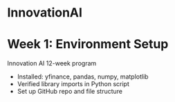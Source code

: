 # InnovationAI

# Week 1: Environment Setup
Innovation AI 12-week program

- Installed: yfinance, pandas, numpy, matplotlib
- Verified library imports in Python script
- Set up GitHub repo and file structure

